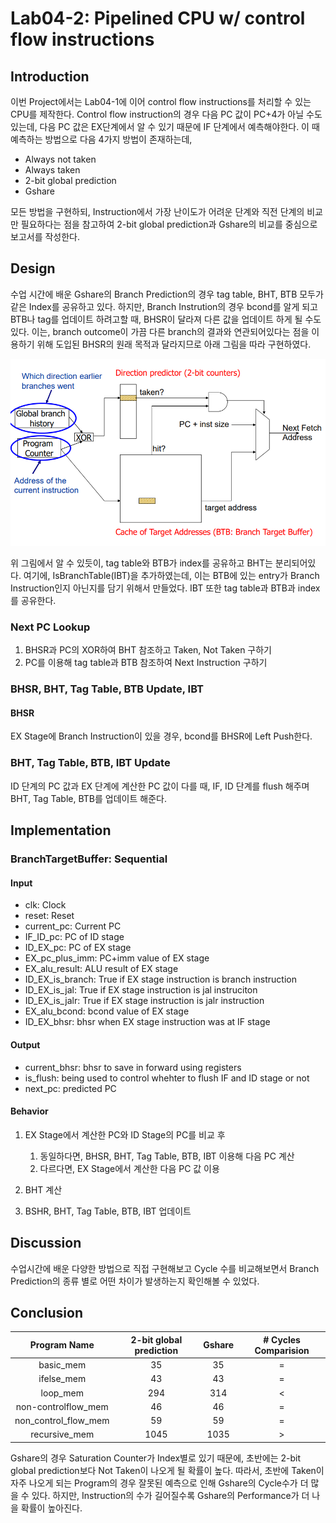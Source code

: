 # Lab04-2: Pipelined CPU w/ control flow instructions

## Introduction

이번 Project에서는 Lab04-1에 이어 control flow instructions를 처리할 수 있는
CPU를 제작한다.
Control flow instruction의 경우 다음 PC 값이 PC+4가 아닐 수도 있는데,
다음 PC 값은 EX단계에서 알 수 있기 때문에 IF 단계에서 예측해야한다.
이 때 예측하는 방법으로 다음 4가지 방법이 존재하는데,

- Always not taken
- Always taken
- 2-bit global prediction
- Gshare

모든 방법을 구현하되, Instruction에서 가장 난이도가 어려운 단계와 직전 단계의 비교만
필요하다는 점을 참고하여 2-bit global prediction과 Gshare의 비교를 중심으로
보고서를 작성한다.

## Design

수업 시간에 배운 Gshare의 Branch Prediction의 경우 tag table, BHT, BTB 모두가
같은 Index를 공유하고 있다.
하지만, Branch Instrution의 경우 bcond를 알게 되고 BTB나 tag를 업데이트 하려고할 때,
BHSR이 달라져 다른 값을 업데이트 하게 될 수도 있다.
이는, branch outcome이 가끔 다른 branch의 결과와 연관되어있다는 점을 이용하기 위해
도입된 BHSR의 원래 목적과 달라지므로 아래 그림을 따라 구현하였다.

![microarchitecture](./image_sources/microarchitecture.png)

위 그림에서 알 수 있듯이, tag table와 BTB가 index를 공유하고 BHT는 분리되어있다.
여기에, IsBranchTable(IBT)을 추가하였는데, 이는 BTB에 있는 entry가 Branch Instruction인지
아닌지를 담기 위해서 만들었다.
IBT 또한 tag table과 BTB과 index를 공유한다.

### Next PC Lookup

1) BHSR과 PC의 XOR하여 BHT 참조하고 Taken, Not Taken 구하기
2) PC를 이용해 tag table과 BTB 참조하여 Next Instruction 구하기

### BHSR, BHT, Tag Table, BTB Update, IBT

#### BHSR

EX Stage에 Branch Instruction이 있을 경우, bcond를 BHSR에 Left Push한다.

### BHT, Tag Table, BTB, IBT Update

ID 단계의 PC 값과 EX 단계에 계산한 PC 값이 다를 때, IF, ID 단계를 flush 해주며
BHT, Tag Table, BTB를 업데이트 해준다.

## Implementation

### BranchTargetBuffer: Sequential

#### Input

- clk: Clock
- reset: Reset
- current\_pc: Current PC
- IF\_ID\_pc: PC of ID stage
- ID\_EX\_pc: PC of EX stage
- EX\_pc\_plus\_imm: PC+imm value of EX stage
- EX\_alu\_result: ALU result of EX stage
- ID\_EX\_is\_branch: True if EX stage instruction is branch instruction
- ID\_EX\_is\_jal: True if EX stage instruction is jal instruciton
- ID\_EX\_is\_jalr: True if EX stage instruction is jalr instruction
- EX\_alu\_bcond: bcond value of EX stage
- ID\_EX\_bhsr: bhsr when EX stage instruction was at IF stage

#### Output

- current\_bhsr: bhsr to save in forward using registers
- is\_flush: being used to control whehter to flush IF and ID stage or not
- next\_pc: predicted PC

#### Behavior

1. EX Stage에서 계산한 PC와 ID Stage의 PC를 비교 후
    1. 동일하다면, BHSR, BHT, Tag Table, BTB, IBT 이용해 다음 PC 계산
    2. 다르다면, EX Stage에서 계산한 다음 PC 값 이용

2. BHT 계산
3. BSHR, BHT, Tag Table, BTB, IBT 업데이트

## Discussion

수업시간에 배운 다양한 방법으로 직접 구현해보고 Cycle 수를 비교해보면서
Branch Prediction의 종류 별로 어떤 차이가 발생하는지 확인해볼 수 있었다.

## Conclusion

|Program Name|2-bit global prediction|Gshare|# Cycles Comparision|
|:--:|:--:|:--:|:--:|
|basic\_mem|35|35|=|
|ifelse\_mem|43|43|=|
|loop\_mem|294|314|<|
|non-controlflow\_mem|46|46|=|
|non\_control\_flow\_mem|59|59|=|
|recursive\_mem|1045|1035|>|

Gshare의 경우 Saturation Counter가 Index별로 있기 때문에,
초반에는 2-bit global prediction보다 Not Taken이 나오게 될 확률이 높다.
따라서, 초반에 Taken이 자주 나오게 되는 Program의 경우
잘못된 예측으로 인해 Gshare의 Cycle수가 더 많을 수 있다.
하지만, Instruction의 수가 길어질수록 Gshare의 Performance가 더 나을 확률이 높아진다.
